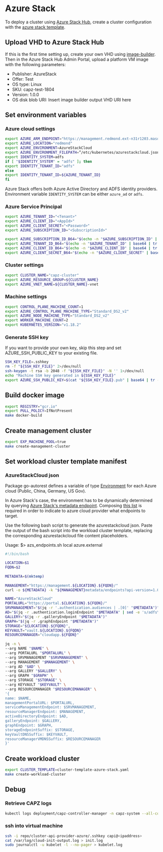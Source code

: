# Azure Stack

To deploy a cluster using [Azure Stack Hub](https://github.com/msazurestackworkloads/cluster-api-provider-azure), create a cluster configuration with the [azure stack template](../../templates/cluster-template-azure-stack.yaml).

## Upload VHD to Azure Stack Hub
If this is the first time setting up, create your own VHD using [image-builder](https://github.com/msazurestackworkloads/image-builder/tree/azure-stack-vhd-18.04). Then in the Azure Stack Hub Admin Portal, upload a platform VM image with the following parameters: 
- Publisher: AzureStack
- Offer: Test
- OS type: Linux
- SKU: capz-test-1804
- Version: 1.0.0
- OS disk blob URI: Insert image builder output VHD URI here

## Set environment variables

### Azure cloud settings
```bash
export AZURE_ARM_ENDPOINT="https://management.redmond.ext-n31r1203.masd.stbtest.microsoft.com"
export AZURE_LOCATION="redmond"
export AZURE_ENVIRONMENT=AzureStackCloud
export AZURE_ENVIRONMENT_FILEPATH=”/etc/kubernetes/azurestackcloud.json”
export IDENTITY_SYSTEM=adfs
if [ "$IDENTITY_SYSTEM" = "adfs" ]; then
export IDENTITY_TENANT_ID="adfs"
else
export IDENTITY_TENANT_ID=${AZURE_TENANT_ID}
fi
```
Azure Stack offers both Azure Active Directory and ADFS identity providers. Environment variable `IDENTITY_SYSTEM` can be either `azure_ad` or `adfs`.

### Azure Service Principal 
```bash
export AZURE_TENANT_ID="<Tenant>"
export AZURE_CLIENT_ID="<AppId>"
export AZURE_CLIENT_SECRET="<Password>"
export AZURE_SUBSCRIPTION_ID="<SubscriptionId>"

export AZURE_SUBSCRIPTION_ID_B64="$(echo -n "$AZURE_SUBSCRIPTION_ID" | base64 | tr -d '\n')"
export AZURE_TENANT_ID_B64="$(echo -n "$AZURE_TENANT_ID" | base64 | tr -d '\n')"
export AZURE_CLIENT_ID_B64="$(echo -n "$AZURE_CLIENT_ID" | base64 | tr -d '\n')"
export AZURE_CLIENT_SECRET_B64="$(echo -n "$AZURE_CLIENT_SECRET" | base64 | tr -d '\n')"
```

### Cluster settings
```bash
export CLUSTER_NAME="capz-cluster"
export AZURE_RESOURCE_GROUP=${CLUSTER_NAME}
export AZURE_VNET_NAME=${CLUSTER_NAME}-vnet
```
### Machine settings
```bash
export CONTROL_PLANE_MACHINE_COUNT=1
export AZURE_CONTROL_PLANE_MACHINE_TYPE="Standard_DS2_v2"
export AZURE_NODE_MACHINE_TYPE="Standard_DS2_v2"
export WORKER_MACHINE_COUNT=2
export KUBERNETES_VERSION="v1.18.2"
```

### Generate SSH key
If you want to provide your own key, skip this step and set AZURE_SSH_PUBLIC_KEY to your existing file.
```bash
SSH_KEY_FILE=.sshkey
rm -f "${SSH_KEY_FILE}" 2>/dev/null
ssh-keygen -t rsa -b 2048 -f "${SSH_KEY_FILE}" -N '' 1>/dev/null
echo "Machine SSH key generated in ${SSH_KEY_FILE}"
export AZURE_SSH_PUBLIC_KEY=$(cat "${SSH_KEY_FILE}.pub" | base64 | tr -d '\r\n')
```
## Build docker image 
```bash
export REGISTRY="gcr.io"
export PULL_POLICY=IfNotPresent 
make docker-build
```

## Create management cluster 
```bash
export EXP_MACHINE_POOL=true
make create-management-cluster
```
## Set workload cluster template manifest

### AzureStackCloud json
Package go-autorest defines a variable of type [Environment](https://godoc.org/github.com/Azure/go-autorest/autorest/azure#Environment) for each Azure cloud (Public, China, Germany, US Gov).
 
In Azure Stack's case, the environment has to be dynamically determined by querying [Azure Stack's metadata endpoint](https://docs.microsoft.com/en-us/azure-stack/user/azure-stack-version-profiles-go?view=azs-2005#how-to-use-go-sdk-profiles-on-azure-stack-hub). Composing [this list](https://github.com/kubernetes/cloud-provider-azure/blob/master/docs/cloud-provider-config.md#azure-stack-configuration) is required in order to indicate to azure cloud provider what endpoints to target.

Use the following bash script to generate the azurestackcloud json. Paste the output of the bash script into the workload cluster template, replacing the corresponding azurestackcloud file content placeholders.

Usage: $> azs_endpoints.sh local azure.external 
```bash
#!/bin/bash

LOCATION=$1
FQDN=$2
 
METADATA=$(mktemp)
 
MANAGEMENT="https://management.${LOCATION}.${FQDN}/"
curl -o ${METADATA} -k "${MANAGEMENT}metadata/endpoints?api-version=1.0"

NAME="AzureStackCloud"
PORTALURL="https://portal.${LOCATION}.${FQDN}/"
SRVMANAGEMENT="$(jq -r '.authentication.audiences | .[0]' "$METADATA")"
AD="$(jq -r .authentication.loginEndpoint "$METADATA" | sed -e 's/adfs\/*$//')"
GALLERY="$(jq -r .galleryEndpoint "$METADATA")"
GRAPH="$(jq -r .graphEndpoint "$METADATA")"
STORAGE="${LOCATION}.${FQDN}",
KEYVAULT="vault.${LOCATION}.${FQDN}"
RESOURCEMANAGER="cloudapp.${FQDN}"
 
jq -n \
--arg NAME "$NAME" \
--arg PORTALURL "$PORTALURL" \
--arg SRVMANAGEMENT "$SRVMANAGEMENT" \
--arg MANAGEMENT "$MANAGEMENT" \
--arg AD "$AD" \
--arg GALLERY "$GALLERY" \
--arg GRAPH "$GRAPH" \
--arg STORAGE "$STORAGE" \
--arg KEYVAULT "$KEYVAULT" \
--arg RESOURCEMANAGER "$RESOURCEMANAGER" \
'{
name: $NAME,
managementPortalURL: $PORTALURL,
serviceManagementEndpoint: $SRVMANAGEMENT,
resourceManagerEndpoint: $MANAGEMENT,
activeDirectoryEndpoint: $AD,
galleryEndpoint: $GALLERY,
graphEndpoint: $GRAPH,
storageEndpointSuffix: $STORAGE,
keyVaultDNSSuffix: $KEYVAULT,
resourceManagerVMDNSSuffix: $RESOURCEMANAGER
}'
```

## Create workload cluster 
```bash
export CLUSTER_TEMPLATE=cluster-template-azure-stack.yaml
make create-workload-cluster
```

## Debug
### Retrieve CAPZ logs
```bash
kubectl logs deployment/capz-controller-manager -n capz-system --all-containers=true > stack.log
```

### ssh into virtual machine
```bash
ssh -i repo/cluster-api-provider-azure/.sshkey capi@<ipaddress>
cat /var/log/cloud-init-output.log > init.log
sudo journalctl -u kubelet -l --no-pager > kubelet.log
```